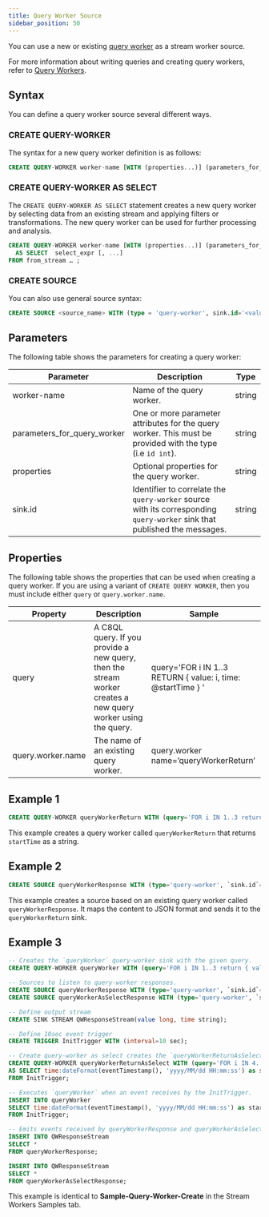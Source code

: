 ```yaml
---
title: Query Worker Source
sidebar_position: 50
---
```


You can use a new or existing [query worker](../../queryworkers/query-workers) as a stream worker source.

For more information about writing queries and creating query workers, refer to [Query Workers](../../queryworkers/).

## Syntax

You can define a query worker source several different ways.

### CREATE QUERY-WORKER

The syntax for a new query worker definition is as follows:

```sql
CREATE QUERY-WORKER worker-name [WITH (properties...)] (parameters_for_query_worker...)
```

### CREATE QUERY-WORKER AS SELECT

The `CREATE QUERY-WORKER AS SELECT` statement creates a new query worker by selecting data from an existing stream and applying filters or transformations. The new query worker can be used for further processing and analysis.

```sql
CREATE QUERY-WORKER worker-name [WITH (properties...)] (parameters_for_query_worker...)
  AS SELECT  select_expr [, ...]
FROM from_stream … ;
```

### CREATE SOURCE

You can also use general source syntax:

```sql
CREATE SOURCE <source_name> WITH (type = 'query-worker', sink.id='<value>', map.type='json') (<attribute1>='<attribute mapping>', <attribute2>='<attribute mapping>')
```

## Parameters

The following table shows the parameters for creating a query worker:

| Parameter                   | Description                                              | Type   |
| --------------------------- | -------------------------------------------------------- | ------ |
| worker-name                 | Name of the query worker.                                | string |
| parameters_for_query_worker | One or more parameter attributes for the query worker. This must be provided with the type (i.e `id int`). | string |
| properties                  | Optional properties for the query worker.                | string |
| sink.id                     | Identifier to correlate the `query-worker` source with its corresponding `query-worker` sink that published the messages.       |  string      |

## Properties

The following table shows the properties that can be used when creating a query worker. If you are using a variant of `CREATE QUERY WORKER`, then you must include either `query` or `query.worker.name`.

| Property          | Description           | Sample     |
| ----------------- | --------------------- | --------- |
| query             | A C8QL query. If you provide a new query, then the stream worker creates a new query worker using the query. | query='FOR i IN 1..3 RETURN { value: i, time: @startTime } ' |
| query.worker.name | The name of an existing query worker.   | query.worker name=’queryWorkerReturn’   |

## Example 1

```sql
CREATE QUERY-WORKER queryWorkerReturn WITH (query='FOR i IN 1..3 return { value: i, time: @startTime } ') (startTime string);
```

This example creates a query worker called `queryWorkerReturn` that returns `startTime` as a string.

## Example 2

```sql
CREATE SOURCE queryWorkerResponse WITH (type='query-worker', `sink.id`="queryWorkerReturn", map.type="json") (value long, time string);
```

This example creates a source based on an existing query worker called `queryWorkerResponse`. It maps the content to JSON format and sends it to the `queryWorkerReturn` sink.

## Example 3

```sql
-- Creates the `queryWorker` query-worker sink with the given query.
CREATE QUERY-WORKER queryWorker WITH (query='FOR i IN 1..3 return { value: i, time: @startTime } ') (startTime string);

-- Sources to listen to query-worker responses.
CREATE SOURCE queryWorkerResponse WITH (type='query-worker', `sink.id`="queryWorker", map.type="json") (value long, time string);
CREATE SOURCE queryWorkerAsSelectResponse WITH (type='query-worker', `sink.id`="queryWorkerReturnAsSelect", map.type="json") (value long, time string);

-- Define output stream
CREATE SINK STREAM QWResponseStream(value long, time string);

-- Define 10sec event trigger
CREATE TRIGGER InitTrigger WITH (interval=10 sec);

-- Create query-worker as select creates the `queryWorkerReturnAsSelect` query-worker and executes it every time when an event receives by the InitTrigger.
CREATE QUERY-WORKER queryWorkerReturnAsSelect WITH (query='FOR i IN 4..6 return { value: i, time: @startTime } ') (startTime string)
AS SELECT time:dateFormat(eventTimestamp(), 'yyyy/MM/dd HH:mm:ss') as startTime
FROM InitTrigger;

-- Executes `queryWorker` when an event receives by the InitTrigger.
INSERT INTO queryWorker
SELECT time:dateFormat(eventTimestamp(), 'yyyy/MM/dd HH:mm:ss') as startTime
FROM InitTrigger;

-- Emits events received by queryWorkerResponse and queryWorkerAsSelectResponse sources into the QWResponseStream.
INSERT INTO QWResponseStream
SELECT *
FROM queryWorkerResponse;

INSERT INTO QWResponseStream
SELECT *
FROM queryWorkerAsSelectResponse;
```

This example is identical to **Sample-Query-Worker-Create** in the Stream Workers Samples tab.
